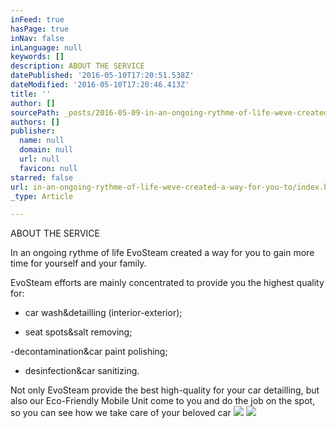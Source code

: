 ```yaml
---
inFeed: true
hasPage: true
inNav: false
inLanguage: null
keywords: []
description: ABOUT THE SERVICE
datePublished: '2016-05-10T17:20:51.538Z'
dateModified: '2016-05-10T17:20:46.413Z'
title: ''
author: []
sourcePath: _posts/2016-05-09-in-an-ongoing-rythme-of-life-weve-created-a-way-for-you-to.md
authors: []
publisher:
  name: null
  domain: null
  url: null
  favicon: null
starred: false
url: in-an-ongoing-rythme-of-life-weve-created-a-way-for-you-to/index.html
_type: Article

---
```

ABOUT THE SERVICE

In an ongoing rythme of life EvoSteam created a way for you to gain more time for yourself and your family. 

EvoSteam efforts are mainly concentrated to provide you the highest quality for:

- car wash&detailling (interior-exterior);

- seat spots&salt removing;

-decontamination&car paint polishing;

- desinfection&car sanitizing.

Not only EvoSteam provide the best high-quality for your car detailling, but also our Eco-Friendly Mobile Unit come to you and do the job on the spot, so you can see how we take care of your beloved car
![](https://the-grid-user-content.s3-us-west-2.amazonaws.com/bcfdd64c-1e89-40fe-878d-91a7047be714.jpg)
![](https://the-grid-user-content.s3-us-west-2.amazonaws.com/1dc0c738-a3a2-493f-bfe8-f639bf2d5148.jpg)